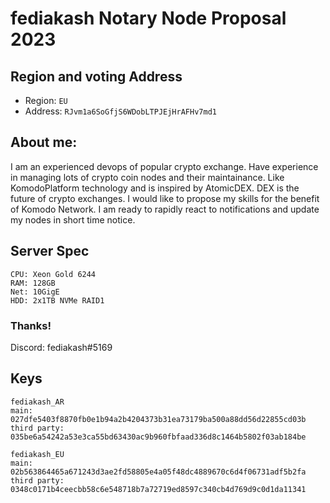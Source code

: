 # fediakash Notary Node Proposal 2023

## Region and voting Address
- Region: `EU`
- Address: `RJvm1a6SoGfjS6WDobLTPJEjHrAFHv7md1`

## About me:
I am an experienced devops of popular crypto exchange. Have experience in managing lots of crypto coin nodes and their maintainance.
Like KomodoPlatform technology and is inspired by AtomicDEX. DEX is the future of crypto exchanges.
I would like to propose my skills for the benefit of Komodo Network.
I am ready to rapidly react to notifications and update my nodes in short time notice.

## Server Spec
```
CPU: Xeon Gold 6244
RAM: 128GB
Net: 10GigE
HDD: 2x1TB NVMe RAID1
```

### Thanks!
Discord: fediakash#5169

## Keys
```
fediakash_AR
main: 027dfe5403f8870fb0e1b94a2b4204373b31ea73179ba500a88dd56d22855cd03b
third party: 035be6a54242a53e3ca55bd63430ac9b960fbfaad336d8c1464b5802f03ab184be
```

```
fediakash_EU
main: 02b563864465a671243d3ae2fd58805e4a05f48dc4889670c6d4f06731adf5b2fa
third party: 0348c0171b4ceecbb58c6e548718b7a72719ed8597c340cb4d769d9c0d1da11341
```
